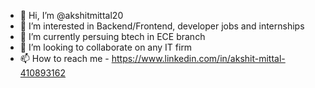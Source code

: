 - 👋 Hi, I’m @akshitmittal20
- 👀 I’m interested in Backend/Frontend, developer jobs and internships
- 🌱 I’m currently persuing btech in ECE branch
- 💞️ I’m looking to collaborate on any IT firm
- 📫 How to reach me - https://www.linkedin.com/in/akshit-mittal-410893162

<!---
akshitmittal20/akshitmittal20 is a ✨ special ✨ repository because its `README.md` (this file) appears on your GitHub profile.
You can click the Preview link to take a look at your changes.
--->
